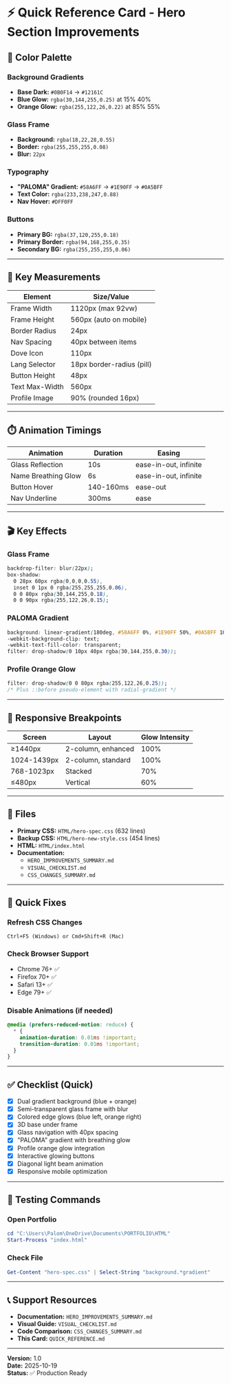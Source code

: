 # ⚡ Quick Reference Card - Hero Section Improvements

## 🎨 Color Palette

### Background Gradients
- **Base Dark:** `#0B0F14` → `#12161C`
- **Blue Glow:** `rgba(30,144,255,0.25)` at 15% 40%
- **Orange Glow:** `rgba(255,122,26,0.22)` at 85% 55%

### Glass Frame
- **Background:** `rgba(18,22,28,0.55)`
- **Border:** `rgba(255,255,255,0.08)`
- **Blur:** `22px`

### Typography
- **"PALOMA" Gradient:** `#58A6FF` → `#1E90FF` → `#0A5BFF`
- **Text Color:** `rgba(233,238,247,0.88)`
- **Nav Hover:** `#DFF0FF`

### Buttons
- **Primary BG:** `rgba(37,120,255,0.18)`
- **Primary Border:** `rgba(94,168,255,0.35)`
- **Secondary BG:** `rgba(255,255,255,0.06)`

---

## 📐 Key Measurements

| Element | Size/Value |
|---------|-----------|
| Frame Width | 1120px (max 92vw) |
| Frame Height | 560px (auto on mobile) |
| Border Radius | 24px |
| Nav Spacing | 40px between items |
| Dove Icon | 110px |
| Lang Selector | 18px border-radius (pill) |
| Button Height | 48px |
| Text Max-Width | 560px |
| Profile Image | 90% (rounded 16px) |

---

## ⏱️ Animation Timings

| Animation | Duration | Easing |
|-----------|----------|--------|
| Glass Reflection | 10s | ease-in-out, infinite |
| Name Breathing Glow | 6s | ease-in-out, infinite |
| Button Hover | 140-160ms | ease-out |
| Nav Underline | 300ms | ease |

---

## 🎬 Key Effects

### Glass Frame
```css
backdrop-filter: blur(22px);
box-shadow:
  0 28px 60px rgba(0,0,0,0.55),
  inset 0 1px 0 rgba(255,255,255,0.06),
  0 0 80px rgba(30,144,255,0.18),
  0 0 90px rgba(255,122,26,0.15);
```

### PALOMA Gradient
```css
background: linear-gradient(180deg, #58A6FF 0%, #1E90FF 50%, #0A5BFF 100%);
-webkit-background-clip: text;
-webkit-text-fill-color: transparent;
filter: drop-shadow(0 10px 40px rgba(30,144,255,0.30));
```

### Profile Orange Glow
```css
filter: drop-shadow(0 0 80px rgba(255,122,26,0.25));
/* Plus ::before pseudo-element with radial-gradient */
```

---

## 📱 Responsive Breakpoints

| Screen | Layout | Glow Intensity |
|--------|--------|----------------|
| ≥1440px | 2-column, enhanced | 100% |
| 1024-1439px | 2-column, standard | 100% |
| 768-1023px | Stacked | 70% |
| ≤480px | Vertical | 60% |

---

## 📂 Files

- **Primary CSS:** `HTML/hero-spec.css` (632 lines)
- **Backup CSS:** `HTML/hero-new-style.css` (454 lines)
- **HTML:** `HTML/index.html`
- **Documentation:**
  - `HERO_IMPROVEMENTS_SUMMARY.md`
  - `VISUAL_CHECKLIST.md`
  - `CSS_CHANGES_SUMMARY.md`

---

## 🔧 Quick Fixes

### Refresh CSS Changes
```
Ctrl+F5 (Windows) or Cmd+Shift+R (Mac)
```

### Check Browser Support
- Chrome 76+ ✅
- Firefox 70+ ✅
- Safari 13+ ✅
- Edge 79+ ✅

### Disable Animations (if needed)
```css
@media (prefers-reduced-motion: reduce) {
  * {
    animation-duration: 0.01ms !important;
    transition-duration: 0.01ms !important;
  }
}
```

---

## ✅ Checklist (Quick)

- [x] Dual gradient background (blue + orange)
- [x] Semi-transparent glass frame with blur
- [x] Colored edge glows (blue left, orange right)
- [x] 3D base under frame
- [x] Glass navigation with 40px spacing
- [x] "PALOMA" gradient with breathing glow
- [x] Profile orange glow integration
- [x] Interactive glowing buttons
- [x] Diagonal light beam animation
- [x] Responsive mobile optimization

---

## 🚀 Testing Commands

### Open Portfolio
```powershell
cd "C:\Users\Palom\OneDrive\Documents\PORTFOLIO\HTML"
Start-Process "index.html"
```

### Check File
```powershell
Get-Content "hero-spec.css" | Select-String "background.*gradient"
```

---

## 📞 Support Resources

- **Documentation:** `HERO_IMPROVEMENTS_SUMMARY.md`
- **Visual Guide:** `VISUAL_CHECKLIST.md`
- **Code Comparison:** `CSS_CHANGES_SUMMARY.md`
- **This Card:** `QUICK_REFERENCE.md`

---

**Version:** 1.0  
**Date:** 2025-10-19  
**Status:** ✅ Production Ready
